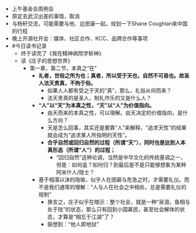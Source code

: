 - 上午基金会周例会
- 原定去武汉出差的事情，取消
- 与杨轩交流，可能需要与他、边思康一起，规划一下Shane Coughlan来中国的行程
- 晚上开源社开会：媒体、社区合作、KCC、品牌合作等事项
- #今日读书记录
	- 终于读完了《我在精神病院学斩神》
	- 读《庄子的思想世界》
		- 第一章，第二节，本真之“在”
			- **礼者，世俗之所为也；真者，所以受于天也，自然不可易也。故圣人法天贵真，不拘于俗。**
				- 如果人人都有受之于天的“真”，那么，礼俗从何而来？
				- 法天贵真的是圣人，制礼作乐的又是什么人？
			- **“人”以“天”为本真之性，“天”以“人”为价值指向。**
				- 由天而来的本真之性，可以理解。由天决定的价值指向，是什么方向？
				- 天是怎么回事，其实还是要靠“人”来解释，“追求天性”的结果就会成为“追求某人所指明的天性”。
				- **合乎自然或回归自然的过程（所谓“天”），同时也是达到人本真形态（所谓“人”）的过程；**
					- “回归自然”这种论调，当然是中华文化的传统基调之一，但是：如何返？如何归？到最后是不是只能够想象为某种阿米什人/隐士？
			- 基于相濡以沫的隐喻，似乎人在困窘与危急之时，才需要礼仪。而不是我们通常的理解：“人与人在社会之中相处，总是需要礼仪的规制”
				- 换言之，庄子似乎在暗示：整个社会，就是一种“泉涸，鱼相与处于陆”的状态，那么只有回到小国寡民，甚至社会解体的状态，才算是“相忘于江湖”了？
				- 联想到：“他人即地狱”